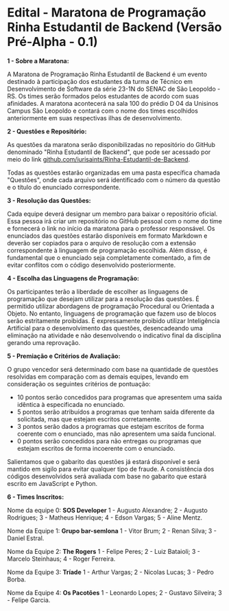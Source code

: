 # Edital - Maratona de Programação Rinha Estudantil de Backend (Versão Pré-Alpha - 0.1)

**1 - Sobre a Maratona:**

A Maratona de Programação Rinha Estudantil de Backend é um evento destinado à participação dos estudantes da turma de Técnico em Desenvolvimento de Software da série 23-1N do SENAC de São Leopoldo - RS. Os times serão formados pelos estudantes de acordo com suas afinidades. A maratona acontecerá na sala 100 do prédio D 04 da Unisinos Campus São Leopoldo e contará com o nome dos times escolhidos anteriormente em suas respectivas ilhas de desenvolvimento.

**2 - Questões e Repositório:**

As questões da maratona serão disponibilizadas no repositório do GitHub denominado "Rinha Estudantil de Backend", que pode ser acessado por meio do link [github.com/iurisaints/Rinha-Estudantil-de-Backend](http://github.com/iurisaints/Rinha-Estudantil-de-Backend).

Todas as questões estarão organizadas em uma pasta específica chamada "Questões", onde cada arquivo será identificado com o número da questão e o título do enunciado correspondente.

**3 - Resolução das Questões:**

Cada equipe deverá designar um membro para baixar o repositório oficial. Essa pessoa irá criar um repositório no GitHub pessoal com o nome do time e fornecerá o link no início da maratona para o professor responsável. Os enunciados das questões estarão disponíveis em formato Markdown e deverão ser copiados para o arquivo de resolução com a extensão correspondente à linguagem de programação escolhida. Além disso, é fundamental que o enunciado seja completamente comentado, a fim de evitar conflitos com o código desenvolvido posteriormente.

**4 - Escolha das Linguagens de Programação:**

Os participantes terão a liberdade de escolher as linguagens de programação que desejam utilizar para a resolução das questões. É permitido utilizar abordagens de programação Procedural ou Orientada a Objeto. No entanto, linguagens de programação que fazem uso de blocos serão estritamente proibidas. É expressamente proibido utilizar Inteligência Artificial para o desenvolvimento das questões, desencadeando uma eliminação na atividade e não desenvolvendo o indicativo final da disciplina gerando uma reprovação.

**5 - Premiação e Critérios de Avaliação:**

O grupo vencedor será determinado com base na quantidade de questões resolvidas em comparação com as demais equipes, levando em consideração os seguintes critérios de pontuação:

- 10 pontos serão concedidos para programas que apresentem uma saída idêntica à especificada no enunciado.
- 5 pontos serão atribuídos a programas que tenham saída diferente da solicitada, mas que estejam escritos corretamente.
- 3 pontos serão dados a programas que estejam escritos de forma coerente com o enunciado, mas não apresentem uma saída funcional.
- 0 pontos serão concedidos para não entregas ou programas que estejam escritos de forma incoerente com o enunciado.

Salientamos que o gabarito das questões já estará disponível e será mantido em sigilo para evitar qualquer tipo de fraude. A consistência dos códigos desenvolvidos será avaliada com base no gabarito que estará escrito em JavaScript e Python.

**6 - Times Inscritos:**

Nome da equipe 0: **SOS Developer**
1 - Augusto Alexandre;
2 - Augusto Rodrigues;
3 - Matheus Henrique;
4 - Edson Vargas;
5 - Aline Mentz.

Nome da Equipe 1: **Grupo bar-semlona**
1 - Vitor Brum;
2 - Renan Silva;
3 - Daniel Estral.

Nome da Equipe 2: **The Rogers**
1 - Felipe Peres;
2 - Luiz Bataioli;
3 - Marcelo Steinhaus;
4 - Roger Ferreira.

Nome da Equipe 3: **Tríade**
1 - Arthur Vargas;
2 - Nicolas Lucas;
3 - Pedro Borba.

Nome da Equipe 4: **Os Pacotões**
1 - Leonardo Lopes;
2 - Gustavo Silveira;
3 - Felipe Garcia.
